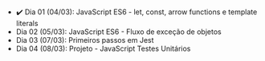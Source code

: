 - :heavy_check_mark: Dia 01 (04/03): JavaScript ES6 - let, const, arrow functions e template literals
- <!-- :heavy_check_mark: --> Dia 02 (05/03): JavaScript ES6 - Fluxo de exceção de objetos
- <!-- :heavy_check_mark: --> Dia 03 (07/03): Primeiros passos em Jest
- <!-- :heavy_check_mark: --> Dia 04 (08/03): Projeto - JavaScript Testes Unitários